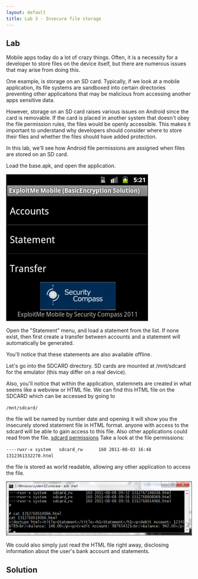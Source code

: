 ```yaml
---
layout: default
title: Lab 3 - Insecure file storage
---
```


## Lab
		
Mobile apps today do a lot of crazy things.  Often, it is a necessity
for a developer to store files on the device itself, but there are
numerous issues that may arise from doing this.

One example, is storage on an SD card.  Typically, if we look at a
mobile application, its file systems are sandboxed into certain
directories preventing other applicaitons that may be malicious from
accessing another apps sensitive data.

However, storage on an SD card raises various issues on Android since
the card is removable.  If the card is placed in another system that
doesn't obey the file permission rules, the files would be openly
accessible.  This makes it important to understand why developers
should consider where to store their files and whether the files
should have added protection.

In this lab, we'll see how Android file permissions are assigned when
files are stored on an SD card.

Load the base.apk, and open the application.

![main screen](img/5_mainscreen.png)

Open the "Statement" menu, and load a statement from the list.  If none exist, then first create a transfer between accounts and a statement will automatically be generated.

You'll notice that these statements are also available offline.
   
Let's go into the SDCARD directory.  SD cards are mounted at /mnt/sdcard for the emulator (this may differ on a real device).

Also, you'll notice that within the application, statemnets are created in what seems like a webview or HTML file.  We can find this HTML file on the SDCARD which can be accessed by going to

`/mnt/sdcard/`

the file will be named by number date and opening it will show you the insecurely stored statement file in HTML format.  anyone with access to the sdcard will be able to gain access to this file.  Also other applications could read from the file.
[sdcard permissions](img/3_sdcardperms.png)
Take a look at the file permissions:

`----rwxr-x system   sdcard_rw      160 2011-08-03 16:48 1312361332270.html`

the file is stored as world readable, allowing any other application to access the file. 

<img src="img/3_sdcard_statements.png" width="550" height="147" alt="" border="0">

We could also simply just read the HTML file right away, disclosing information about the user's bank account and statements.

## Solution
